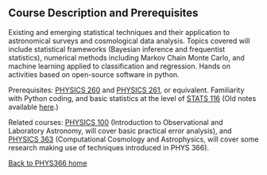## Course Description and Prerequisites

Existing and emerging statistical techniques and their application to astronomical surveys and cosmological data analysis. Topics covered will include statistical frameworks (Bayesian inference and frequentist statistics), numerical methods including Markov Chain Monte Carlo, and machine learning applied to classification and regression.
Hands on activities based on open-source software in python.

Prerequisites: 
[PHYSICS 260](https://www.google.com/url?sa=t&rct=j&q=&esrc=s&source=web&cd=1&ved=0CB4QFjAA&url=https%3A%2F%2Fexplorecourses.stanford.edu%2Fsearch%3Fview%3Dcatalog%26filter-coursestatus-Active%3Don%26page%3D0%26catalog%3D%26q%3DPHYSICS%2B260%253A%2BIntroduction%2Bto%2BStellar%2Band%2BGalactic%2BAstrophysics%26collapse%3D&ei=CyeLVYjoOpTtoATIi4aIAw&usg=AFQjCNEOtbEuUK5J_-aRnBLSGTMC-itFTQ&sig2=nrrWmJEjwWbTA7t0oJaksQ) and
[PHYSICS 261](https://explorecourses.stanford.edu/search?view=catalog&filter-coursestatus-Active=on&page=0&catalog=&academicYear=&q=PHYSICS+261+Introduction+to+Extragalactic+Astrophysics+and+Cosmology&collapse=), or equivalent. Familiarity with Python coding, and basic statistics at the level of [STATS 116](https://explorecourses.stanford.edu/search?view=catalog&filter-coursestatus-Active=on&page=0&catalog=&academicYear=&q=STATS+116%3A+Theory+of+Probability&collapse=) (Old notes available [here](http://statweb.stanford.edu/~susan/courses/s116/).)

Related courses:
[PHYSICS 100](https://explorecourses.stanford.edu/search?view=catalog&filter-coursestatus-Active=on&page=0&catalog=&academicYear=&q=PHYSICS+100%3A+%3A+Introduction+to+Observational+and+Laboratory+Astronomy&collapse=) (Introduction to Observational and Laboratory Astronomy, will cover basic practical error analysis), and 
[PHYSICS 363]() (Computational Cosmology and Astrophysics, will cover some research making use of techniques introduced in PHYS 366).

[Back to PHYS366 home](https://github.com/drphilmarshall/StatisticalMethods/blob/master/README.md)
